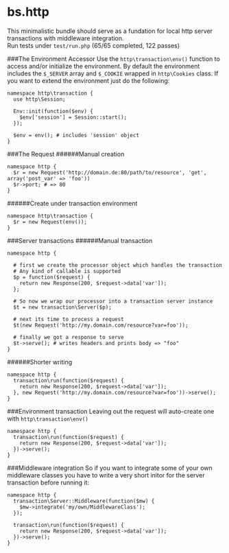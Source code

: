bs.http
=======

This minimalistic bundle should serve as a fundation for local http server transactions with middleware integration.  
Run tests under `test/run.php` (65/65 completed, 122 passes)

###The Environment Accessor
Use the `http\transaction\env()` function to access and/or initialize the environment.
By default the environment includes the `$_SERVER` array and `$_COOKIE` wrapped in `http\Cookies` class. 
If you want to extend the environment just do the following:

    namespace http\transaction {
      use http\Session;
    
      Env::init(function($env) {
        $env['session'] = Session::start();
      });
      
      $env = env(); # includes 'session' object
    }

###The Request
######Manual creation

    namespace http {
      $r = new Request('http://domain.de:80/path/to/resource', 'get', array('post_var' => 'foo'))
      $r->port; # => 80
    }
    
######Create under transaction environment

    namespace http\transaction {
      $r = new Request(env());
    }
    
###Server transactions
######Manual transaction

    namespace http {
      
      # first we create the processor object which handles the transaction
      # Any kind of callable is supported
      $p = function($request) {
        return new Response(200, $request->data['var']);
      };
      
      # So now we wrap our processor into a transaction server instance
      $t = new transaction\Server($p);
      
      # next its time to process a request
      $t(new Request('http://my.domain.com/resource?var=foo'));
      
      # finally we got a response to serve
      $t->serve(); # writes headers and prints body => "foo"
    }
    
######Shorter writing

    namespace http {
      transaction\run(function($request) {
        return new Response(200, $request->data['var']);
      }, new Request('http://my.domain.com/resource?var=foo'))->serve();     
    }
    
###Environment transaction
Leaving out the request will auto-create one with `http\transaction\env()`

    namespace http {
      transaction\run(function($request) {
        return new Response(200, $request->data['var']);
      })->serve();
    }

###Middleware integration
So if you want to integrate some of your own middleware classes you have to write a very short initor for the server transaction before running it:

    namespace http {
      transaction\Server::Middleware(function($mw) {
        $mw->integrate('my/own/MiddlewareClass');
      });
      
      transaction\run(function($request) {
        return new Response(200, $request->data['var']);
      })->serve();
    }
